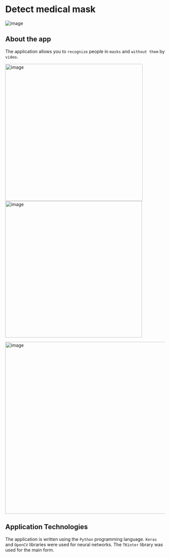 # Detect medical mask

![image](https://user-images.githubusercontent.com/78900834/190847913-157a45ea-251c-4a09-8060-c97c72436ce6.png)

## About the app
The application allows you to `recognize` people in `masks` and `without them` by `video`.

<img width="434" alt="image" src="https://user-images.githubusercontent.com/78900834/192848634-ddeac8fb-bd2f-45e3-9b85-90a8c2e761c2.png"> <img width="432" alt="image" src="https://user-images.githubusercontent.com/78900834/192848694-46ed64cb-24f8-43da-9906-6825f0239fb8.png">


<img width="544" alt="image" src="https://user-images.githubusercontent.com/78900834/190906592-a1271cc2-723e-422d-9651-3fe62570a7b5.png">

## Application Technologies
The application is written using the `Python` programming language. `Keras` and `OpenCV` libraries were used for neural networks.
The `TKinter` library was used for the main form.
